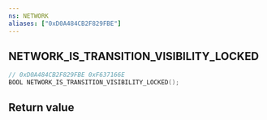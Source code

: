 ```yaml
---
ns: NETWORK
aliases: ["0xD0A484CB2F829FBE"]
---
```

## NETWORK_IS_TRANSITION_VISIBILITY_LOCKED

```c
// 0xD0A484CB2F829FBE 0xF637166E
BOOL NETWORK_IS_TRANSITION_VISIBILITY_LOCKED();
```

## Return value
